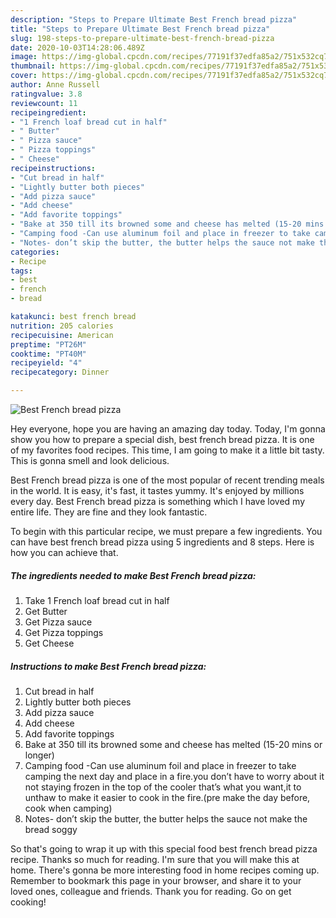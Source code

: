 ```yaml
---
description: "Steps to Prepare Ultimate Best French bread pizza"
title: "Steps to Prepare Ultimate Best French bread pizza"
slug: 198-steps-to-prepare-ultimate-best-french-bread-pizza
date: 2020-10-03T14:28:06.489Z
image: https://img-global.cpcdn.com/recipes/77191f37edfa85a2/751x532cq70/best-french-bread-pizza-recipe-main-photo.jpg
thumbnail: https://img-global.cpcdn.com/recipes/77191f37edfa85a2/751x532cq70/best-french-bread-pizza-recipe-main-photo.jpg
cover: https://img-global.cpcdn.com/recipes/77191f37edfa85a2/751x532cq70/best-french-bread-pizza-recipe-main-photo.jpg
author: Anne Russell
ratingvalue: 3.8
reviewcount: 11
recipeingredient:
- "1 French loaf bread cut in half"
- " Butter"
- " Pizza sauce"
- " Pizza toppings"
- " Cheese"
recipeinstructions:
- "Cut bread in half"
- "Lightly butter both pieces"
- "Add pizza sauce"
- "Add cheese"
- "Add favorite toppings"
- "Bake at 350 till its browned some and cheese has melted (15-20 mins or longer)"
- "Camping food -Can use aluminum foil and place in freezer to take camping the next day and place in a fire.you don’t have to worry about it not staying frozen in the top of the cooler that’s what you want,it to unthaw to make it easier to cook in the fire.(pre make the day before, cook when camping)"
- "Notes- don’t skip the butter, the butter helps the sauce not make the bread soggy"
categories:
- Recipe
tags:
- best
- french
- bread

katakunci: best french bread 
nutrition: 205 calories
recipecuisine: American
preptime: "PT26M"
cooktime: "PT40M"
recipeyield: "4"
recipecategory: Dinner

---
```



![Best French bread pizza](https://img-global.cpcdn.com/recipes/77191f37edfa85a2/751x532cq70/best-french-bread-pizza-recipe-main-photo.jpg)

Hey everyone, hope you are having an amazing day today. Today, I'm gonna show you how to prepare a special dish, best french bread pizza. It is one of my favorites food recipes. This time, I am going to make it a little bit tasty. This is gonna smell and look delicious.



Best French bread pizza is one of the most popular of recent trending meals in the world. It is easy, it's fast, it tastes yummy. It's enjoyed by millions every day. Best French bread pizza is something which I have loved my entire life. They are fine and they look fantastic.


To begin with this particular recipe, we must prepare a few ingredients. You can have best french bread pizza using 5 ingredients and 8 steps. Here is how you can achieve that.

<!--inarticleads1-->

##### The ingredients needed to make Best French bread pizza:

1. Take 1 French loaf bread cut in half
1. Get  Butter
1. Get  Pizza sauce
1. Get  Pizza toppings
1. Get  Cheese




<!--inarticleads2-->

##### Instructions to make Best French bread pizza:

1. Cut bread in half
1. Lightly butter both pieces
1. Add pizza sauce
1. Add cheese
1. Add favorite toppings
1. Bake at 350 till its browned some and cheese has melted (15-20 mins or longer)
1. Camping food -Can use aluminum foil and place in freezer to take camping the next day and place in a fire.you don’t have to worry about it not staying frozen in the top of the cooler that’s what you want,it to unthaw to make it easier to cook in the fire.(pre make the day before, cook when camping)
1. Notes- don’t skip the butter, the butter helps the sauce not make the bread soggy




So that's going to wrap it up with this special food best french bread pizza recipe. Thanks so much for reading. I'm sure that you will make this at home. There's gonna be more interesting food in home recipes coming up. Remember to bookmark this page in your browser, and share it to your loved ones, colleague and friends. Thank you for reading. Go on get cooking!
